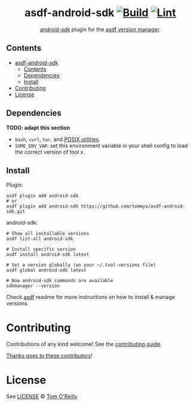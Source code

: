 <div align="center">

# asdf-android-sdk [![Build](https://github.com/tommyo/asdf-android-sdk/actions/workflows/build.yml/badge.svg)](https://github.com/tommyo/asdf-android-sdk/actions/workflows/build.yml) [![Lint](https://github.com/tommyo/asdf-android-sdk/actions/workflows/lint.yml/badge.svg)](https://github.com/tommyo/asdf-android-sdk/actions/workflows/lint.yml)

[android-sdk](https://developer.android.com/tools/sdkmanager) plugin for the [asdf version manager](https://asdf-vm.com).

</div>

## Contents

- [asdf-android-sdk  ](#asdf-android-sdk--)
  - [Contents](#contents)
  - [Dependencies](#dependencies)
  - [Install](#install)
- [Contributing](#contributing)
- [License](#license)

## Dependencies

**TODO: adapt this section**

- `bash`, `curl`, `tar`, and [POSIX utilities](https://pubs.opengroup.org/onlinepubs/9699919799/idx/utilities.html).
- `SOME_ENV_VAR`: set this environment variable in your shell config to load the correct version of tool x.

## Install

Plugin:

```shell
asdf plugin add android-sdk
# or
asdf plugin add android-sdk https://github.com/tommyo/asdf-android-sdk.git
```

android-sdk:

```shell
# Show all installable versions
asdf list-all android-sdk

# Install specific version
asdf install android-sdk latest

# Set a version globally (on your ~/.tool-versions file)
asdf global android-sdk latest

# Now android-sdk commands are available
sdkmanager --version
```

Check [asdf](https://github.com/asdf-vm/asdf) readme for more instructions on how to
install & manage versions.

# Contributing

Contributions of any kind welcome! See the [contributing guide](contributing.md).

[Thanks goes to these contributors](https://github.com/tommyo/asdf-android-sdk/graphs/contributors)!

# License

See [LICENSE](LICENSE) © [Tom O'Reilly](https://github.com/tommyo/)
